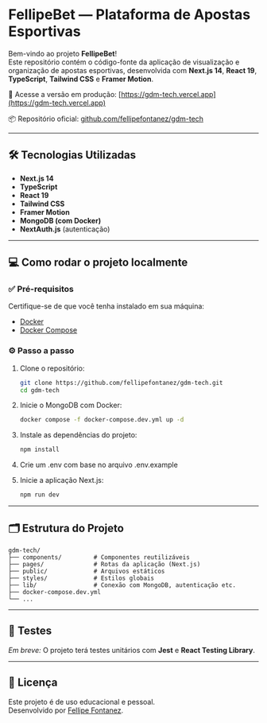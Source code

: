 # FellipeBet — Plataforma de Apostas Esportivas

Bem-vindo ao projeto **FellipeBet**!  
Este repositório contém o código-fonte da aplicação de visualização e organização de apostas esportivas, desenvolvida com **Next.js 14**, **React 19**, **TypeScript**, **Tailwind CSS** e **Framer Motion**.

🔗 Acesse a versão em produção: [https://gdm-tech.vercel.app](https://gdm-tech.vercel.app)

📦 Repositório oficial: [github.com/fellipefontanez/gdm-tech](https://github.com/fellipefontanez/gdm-tech)

---

## 🛠️ Tecnologias Utilizadas

- **Next.js 14**
- **TypeScript**
- **React 19**
- **Tailwind CSS**
- **Framer Motion**
- **MongoDB (com Docker)**
- **NextAuth.js** (autenticação)

---

## 💻 Como rodar o projeto localmente

### ✅ Pré-requisitos

Certifique-se de que você tenha instalado em sua máquina:

- [Docker](https://www.docker.com/get-started)
- [Docker Compose](https://docs.docker.com/compose/install/)

### ⚙️ Passo a passo

1. Clone o repositório:

   ```bash
   git clone https://github.com/fellipefontanez/gdm-tech.git
   cd gdm-tech
   ```

2. Inicie o MongoDB com Docker:

   ```bash
   docker compose -f docker-compose.dev.yml up -d
   ```

3. Instale as dependências do projeto:

   ```bash
   npm install
   ```

4. Crie um .env com base no arquivo .env.example

5. Inicie a aplicação Next.js:
   ```bash
   npm run dev
   ```

---

## 🗂️ Estrutura do Projeto

```
gdm-tech/
├── components/         # Componentes reutilizáveis
├── pages/              # Rotas da aplicação (Next.js)
├── public/             # Arquivos estáticos
├── styles/             # Estilos globais
├── lib/                # Conexão com MongoDB, autenticação etc.
├── docker-compose.dev.yml
└── ...
```

---

## 🧪 Testes

_Em breve:_ O projeto terá testes unitários com **Jest** e **React Testing Library**.

---

## 📄 Licença

Este projeto é de uso educacional e pessoal.  
Desenvolvido por [Fellipe Fontanez](https://www.linkedin.com/in/fellipefontanez/).
